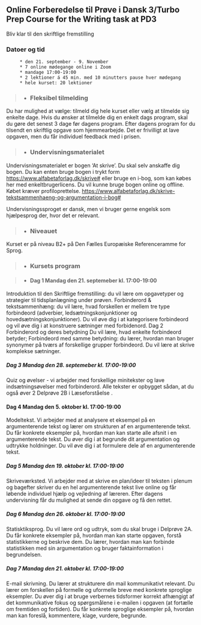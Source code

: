 ## Online Forberedelse til Prøve i Dansk 3/Turbo Prep Course for the Writing task at PD3

Bliv klar til den skriftlige fremstilling  

### Datoer og tid
         * den 21. september - 9. November
         * 7 online mødegange online i Zoom 
         * mandage 17:00-19:00
         * 2 lektioner á 45 min. med 10 minutters pause hver mødegang 
         * hele kurset: 20 lektioner
         
> * ### Fleksibel tilmelding
Du har mulighed at vælge: tilmeld dig hele kurset eller vælg at tilmelde sig enkelte dage. 
Hvis du ønsker at tilmelde dig en enkelt dags program, skal du gøre det senest 3 dage før dagens program. 
Efter dagens program for du tilsendt en skriftlig opgave som hjemmearbejde. Det er frivilligt at lave opgaven, men du får individuel feedback med i prisen. 

> * ### Undervisningsmaterialet
Undervisningsmaterialet er bogen ‘At skrive’. Du skal selv anskaffe dig bogen. 
Du kan enten bruge bogen i trykt form https://www.alfabetaforlag.dk/skrive# eller bruge en i-bog, som kan købes her med enkeltbrugerlicens. Du vil kunne bruge bogen online og offline. Købet kræver profiloprettelse. https://www.alfabetaforlag.dk/skrive-tekstsammenhaeng-og-argumentation-i-bog#

Undervisningssproget er dansk, men vi bruger gerne engelsk som hjælpesprog der, hvor det er relevant. 

> * ### Niveauet

Kurset er på niveau B2+ på Den Fælles Europæiske Referenceramme for Sprog. 

> * ### Kursets program

> * #### Dag 1 Mandag den 21. septemeber kl. 17:00-19:00
Introduktion til den Skriftlige fremstilling: du vil lære om opgavetyper og strategier til tidsplanlægning under prøven. 
Forbinderord & tekstsammenhæng: du vil lære, hvad forskellen er mellem tre type forbindeord (adverbier, ledsætningskonjunktioner og hovedsætningskonjunktioner). 
Du vil øve dig i at kategorisere forbindeord og vil øve dig i at konstruere sætninger med forbidenord. 
Dag 2 Forbinderord og deres betydning
Du vil lære, hvad enkelte forbindeord betyder;
Forbindeord med samme betydning: du lærer,  hvordan man bruger synonymer på tværs af forskellige grupper forbindeord. 
Du vil lære at skrive komplekse sætninger. 

##### Dag 3 Mandag den 28. septemeber kl. 17:00-19:00
Quiz og øvelser - vi arbejder med forskellige minitekster og lave indsætningsøvelser med forbinderord. Alle tekster er opbygget sådan, at du også øver 2 Delprøve 2B i Læseforståelse . 

#### Dag 4 Mandag den 5. oktober kl. 17:00-19:00
Modeltekst. Vi arbejder med at analysere et eksempel på en argumenterende tekst og lærer om strukturen af en argumenterende tekst. Du får konkrete eksempler på, hvordan man kan starte alle afsnit i en argumenterende tekst. Du øver dig i at begrunde dit argumentation og udtrykke holdninger. Du vil øve dig i at formulere dele af en argumenterende tekst. 

##### Dag 5 Mandag den 19. oktober kl. 17:00-19:00
Skriveværksted. Vi arbejder med at skrive en plan/ideer til teksten i plenum og bagefter skriver du en hel argumenterende tekst live online og får løbende individuel  hjælp og vejledning af læreren. Efter dagens undervisning får du mulighed at sende din opgave og få den rettet. 

##### Dag 6 Mandag den 26. oktober kl. 17:00-19:00
Statisktiksprog. Du vil lære ord og udtryk, som du skal bruge i Delprøve 2A. Du får konkrete eksempler på, hvordan man kan starte opgaven, forstå statistikkerne og beskrive dem. Du lærer, hvordan man kan forbinde statistikken med sin argumentation og bruger faktainformation  i begrundelsen. 

##### Dag 7 Mandag den 21. oktober kl. 17:00-19:00
E-mail skrivning. Du lærer at strukturere din mail kommunikativt relevant. Du lærer om forskellen på formelle og uformelle breve med konkrete sproglige eksempler.  Du øver dig i at bruge verbernes tidsformer korrekt afhængigt af det kommunikative fokus og spørgsmålene i e-mailen i opgaven (at fortælle om fremtiden og fortiden). Du får konkrete sproglige eksempler på, hvordan man kan foreslå, kommentere, klage, vurdere, begrunde.



